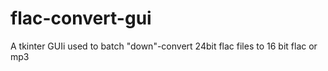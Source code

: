 # flac-convert-gui
A tkinter GUIi used to batch "down"-convert 24bit flac files to 16 bit flac or mp3

